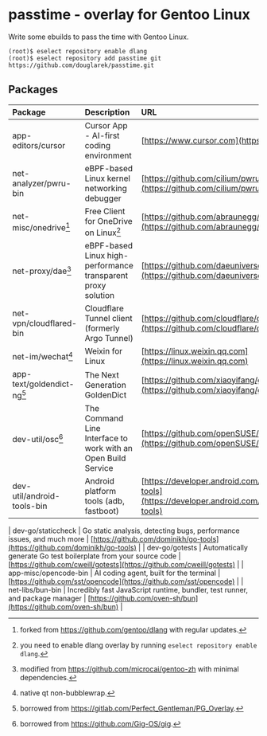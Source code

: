 passtime - overlay for Gentoo Linux
==================================

Write some ebuilds to pass the time with Gentoo Linux.

```
(root)$ eselect repository enable dlang
(root)$ eselect repository add passtime git https://github.com/douglarek/passtime.git
```

## Packages<a name="packages"></a>

| Package                      | Description                                                               | URL                                                                                                                           |
| :--------------------------- | :-------------------------------------------------------------------------| :-----------------------------------------------------------------------------------------------------------------------------|
| app-editors/cursor           | Cursor App - AI-first coding environment                                  | [https://www.cursor.com](https://www.cursor.com)                                                                              |
| net-analyzer/pwru-bin        | eBPF-based Linux kernel networking debugger                               | [https://github.com/cilium/pwru](https://github.com/cilium/pwru)                                                              |
| net-misc/onedrive[^1]        | Free Client for OneDrive on Linux[^2]                                     | [https://github.com/abraunegg/onedrive](https://github.com/abraunegg/onedrive)                                                |
| net-proxy/dae[^3]            | eBPF-based Linux high-performance transparent proxy solution              | [https://github.com/daeuniverse/dae](https://github.com/daeuniverse/dae)                                                      |
| net-vpn/cloudflared-bin      | Cloudflare Tunnel client (formerly Argo Tunnel)                           | [https://github.com/cloudflare/cloudflared](https://github.com/cloudflare/cloudflared)                                        |
| net-im/wechat[^5]            | Weixin for Linux                                                          | [https://linux.weixin.qq.com](https://linux.weixin.qq.com)                                                                    |
| app-text/goldendict-ng[^6]   | The Next Generation GoldenDict                                            | [https://github.com/xiaoyifang/goldendict-ng](https://github.com/xiaoyifang/goldendict-ng)                                    |
| dev-util/osc[^7]             | The Command Line Interface to work with an Open Build Service             | [https://github.com/openSUSE/osc](https://github.com/openSUSE/osc)                                                            |
| dev-util/android-tools-bin   | Android platform tools (adb, fastboot)                                    | [https://developer.android.com/tools/releases/platform-tools](https://developer.android.com/tools/releases/platform-tools)    |

| dev-go/staticcheck           | Go static analysis, detecting bugs, performance issues, and much more     | [https://github.com/dominikh/go-tools](https://github.com/dominikh/go-tools)                                                  |
| dev-go/gotests               | Automatically generate Go test boilerplate from your source code          | [https://github.com/cweill/gotests](https://github.com/cweill/gotests)                                                        |
| app-misc/opencode-bin        | AI coding agent, built for the terminal                                   | [https://github.com/sst/opencode](https://github.com/sst/opencode)                                                            |
| net-libs/bun-bin             | Incredibly fast JavaScript runtime, bundler, test runner, and package manager | [https://github.com/oven-sh/bun](https://github.com/oven-sh/bun)                                                              |

[^1]: forked from https://github.com/gentoo/dlang with regular updates.
[^2]: you need to enable dlang overlay by running `eselect repository enable dlang`.
[^3]: modified from https://github.com/microcai/gentoo-zh with minimal dependencies.
[^4]: borrowed from https://github.com/gentoo/guru.
[^5]: native qt non-bubblewrap.
[^6]: borrowed from https://gitlab.com/Perfect_Gentleman/PG_Overlay.
[^7]: borrowed from https://github.com/Gig-OS/gig.
[^8]: borrowed from https://github.com/gentoo/guru. You need to enable guru overlay to use it.

